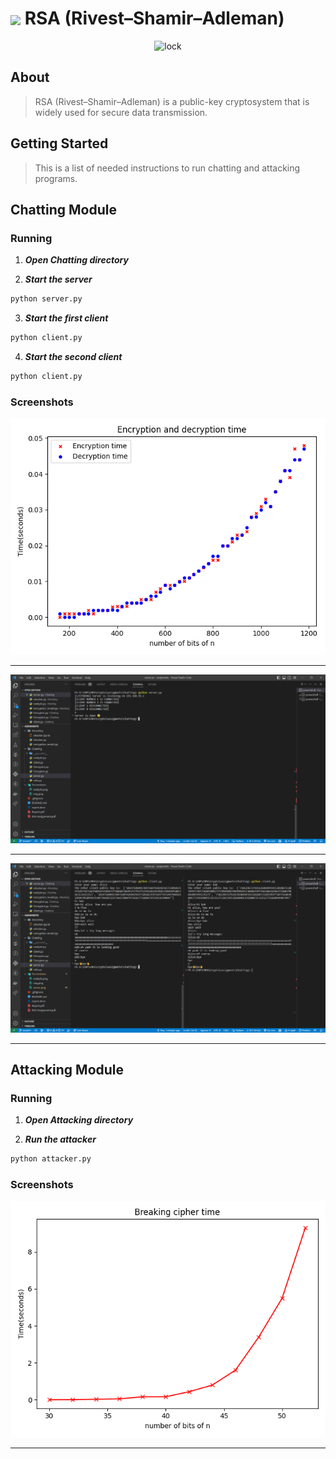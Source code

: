 <div align= >

# <img align=center width=75px  src="https://media.giphy.com/media/l0HlD85EypE2Fj3jy/giphy.gif"> RSA (Rivest–Shamir–Adleman)

<div align="center">
   <img src="https://media.giphy.com/media/077i6AULCXc0FKTj9s/giphy.gif" alt="lock">
   </div>

## About
> RSA (Rivest–Shamir–Adleman) is a public-key cryptosystem that is widely used for secure data
transmission.

## Getting Started
> This is a list of needed instructions to run chatting and attacking programs.

## Chatting Module
### Running
1. **_Open Chatting directory_**

2. **_Start the server_**
```sh
python server.py
```

3. **_Start the first client_**
```sh
python client.py
```

4. **_Start the second client_**
```sh
python client.py
```

### Screenshots
![image](./Screenshots/analysis.png)

<hr />

![image](./Screenshots/server.png)

<hr />

![image](./Screenshots/client.png)

<hr />


## Attacking Module
### Running
1. **_Open Attacking directory_**

2. **_Run the attacker_**
```sh
python attacker.py
```

### Screenshots
![image](./Screenshots/img.png)

<hr />





